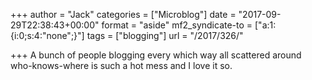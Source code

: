 +++
author = "Jack"
categories = ["Microblog"]
date = "2017-09-29T22:38:43+00:00"
format = "aside"
mf2_syndicate-to = ["a:1:{i:0;s:4:\"none\";}"]
tags = ["blogging"]
url = "/2017/326/"

+++
A bunch of people blogging every which way all scattered around who-knows-where is such a hot mess and I love it so.